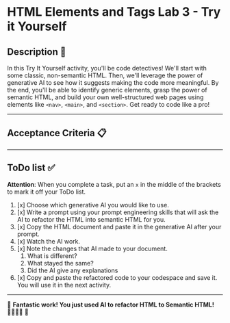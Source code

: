 # HTML Elements and Tags Lab 3 - Try it Yourself

## Description 📄
In this Try It Yourself activity, you'll be code detectives! We'll start with some classic, non-semantic HTML. Then, we'll leverage the power of generative AI to see how it suggests making the code more meaningful.  By the end, you'll be able to identify generic elements, grasp the power of semantic HTML, and build your own well-structured web pages using elements like `<nav>`, `<main>`, and `<section>`. Get ready to code like a pro!

---

## Acceptance Criteria 📋


---

## ToDo list ✅
**Attention**: When you complete a task, put an `x` in the middle of the brackets to mark it off your ToDo list.

1. [x] Choose which generative AI you would like to use. 
2. [x] Write a prompt using your prompt engineering skills that will ask the AI to refactor the HTML into semantic HTML for you. 
3. [x] Copy the HTML document and paste it in the generative AI after your prompt.
4. [x] Watch the AI work.
5. [x] Note the changes that AI made to your document. 
   1. What is different? 
   2. What stayed the same?
   3. Did the AI give any explanations
6. [x] Copy and paste the refactored code to your codespace and save it. You will use it in the next activity. 

---

🎊 **Fantastic work! You just used AI to refactor HTML to Semantic HTML! 💃🏻🕺🏾** 🎊

